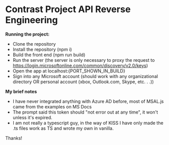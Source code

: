 # Contrast Project API Reverse Engineering


**Running the project:**

* Clone the repository
* Install the repository (npm i)
* Build the front end (npm run build)
* Run the server (the server is only necessary to proxy the request to https://login.microsoftonline.com/common/discovery/v2.0/keys)
* Open the app at localhost:{PORT_SHOWN_IN_BUILD}
* Sign into any Microsoft account (should work with any organizational directory OR personal account (xbox, Outlook.com, Skype, etc. . .))

**My brief notes**

* I have never integrated anything with Azure AD before, most of MSAL.js came from the examples on MS Docs
* The prompt said this token should "not error out at any time", it won't unless it's expired.
* I am not really a typescript guy, in the way of KISS I have only made the .ts files work as TS and wrote my own in vanilla.


Thanks!